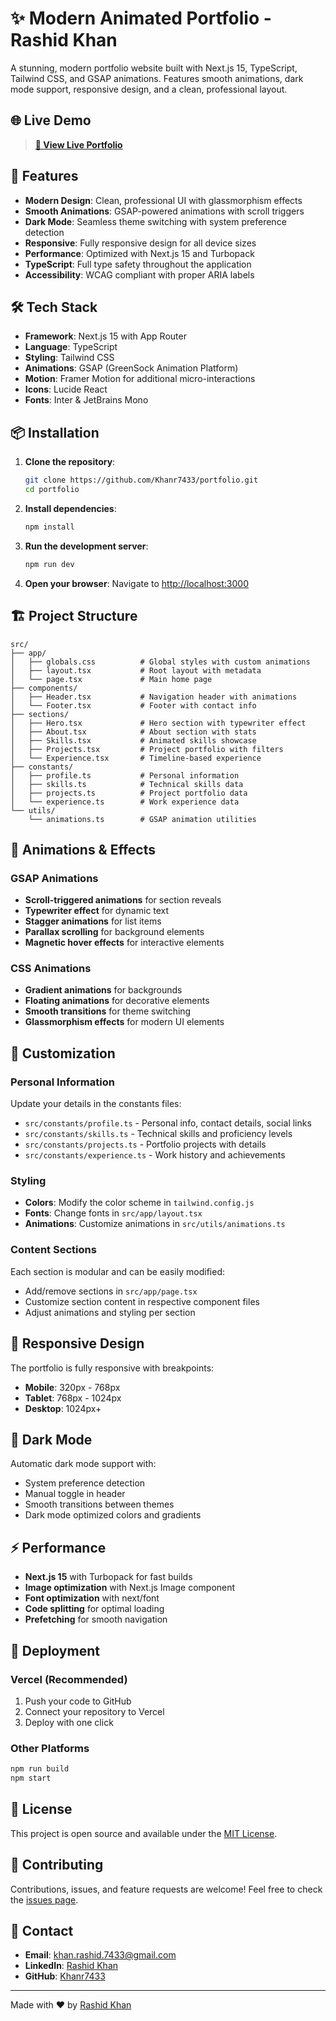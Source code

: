 # ✨ Modern Animated Portfolio - Rashid Khan

A stunning, modern portfolio website built with Next.js 15, TypeScript, Tailwind CSS, and GSAP animations. Features smooth animations, dark mode support, responsive design, and a clean, professional layout.

## 🌐 Live Demo

> **[🚀 View Live Portfolio](https://portfolio-black-chi-69.vercel.app)**

## 🚀 Features

- **Modern Design**: Clean, professional UI with glassmorphism effects
- **Smooth Animations**: GSAP-powered animations with scroll triggers
- **Dark Mode**: Seamless theme switching with system preference detection
- **Responsive**: Fully responsive design for all device sizes
- **Performance**: Optimized with Next.js 15 and Turbopack
- **TypeScript**: Full type safety throughout the application
- **Accessibility**: WCAG compliant with proper ARIA labels

## 🛠️ Tech Stack

- **Framework**: Next.js 15 with App Router
- **Language**: TypeScript
- **Styling**: Tailwind CSS
- **Animations**: GSAP (GreenSock Animation Platform)
- **Motion**: Framer Motion for additional micro-interactions
- **Icons**: Lucide React
- **Fonts**: Inter & JetBrains Mono

## 📦 Installation

1. **Clone the repository**:

    ```bash
    git clone https://github.com/Khanr7433/portfolio.git
    cd portfolio
    ```

2. **Install dependencies**:

    ```bash
    npm install
    ```

3. **Run the development server**:

    ```bash
    npm run dev
    ```

4. **Open your browser**:
   Navigate to [http://localhost:3000](http://localhost:3000)

## 🏗️ Project Structure

```
src/
├── app/
│   ├── globals.css          # Global styles with custom animations
│   ├── layout.tsx           # Root layout with metadata
│   └── page.tsx             # Main home page
├── components/
│   ├── Header.tsx           # Navigation header with animations
│   └── Footer.tsx           # Footer with contact info
├── sections/
│   ├── Hero.tsx             # Hero section with typewriter effect
│   ├── About.tsx            # About section with stats
│   ├── Skills.tsx           # Animated skills showcase
│   ├── Projects.tsx         # Project portfolio with filters
│   └── Experience.tsx       # Timeline-based experience
├── constants/
│   ├── profile.ts           # Personal information
│   ├── skills.ts            # Technical skills data
│   ├── projects.ts          # Project portfolio data
│   └── experience.ts        # Work experience data
└── utils/
    └── animations.ts        # GSAP animation utilities
```

## 🎨 Animations & Effects

### GSAP Animations

- **Scroll-triggered animations** for section reveals
- **Typewriter effect** for dynamic text
- **Stagger animations** for list items
- **Parallax scrolling** for background elements
- **Magnetic hover effects** for interactive elements

### CSS Animations

- **Gradient animations** for backgrounds
- **Floating animations** for decorative elements
- **Smooth transitions** for theme switching
- **Glassmorphism effects** for modern UI elements

## 🎨 Customization

### Personal Information

Update your details in the constants files:

- `src/constants/profile.ts` - Personal info, contact details, social links
- `src/constants/skills.ts` - Technical skills and proficiency levels
- `src/constants/projects.ts` - Portfolio projects with details
- `src/constants/experience.ts` - Work history and achievements

### Styling

- **Colors**: Modify the color scheme in `tailwind.config.js`
- **Fonts**: Change fonts in `src/app/layout.tsx`
- **Animations**: Customize animations in `src/utils/animations.ts`

### Content Sections

Each section is modular and can be easily modified:

- Add/remove sections in `src/app/page.tsx`
- Customize section content in respective component files
- Adjust animations and styling per section

## 📱 Responsive Design

The portfolio is fully responsive with breakpoints:

- **Mobile**: 320px - 768px
- **Tablet**: 768px - 1024px
- **Desktop**: 1024px+

## 🌙 Dark Mode

Automatic dark mode support with:

- System preference detection
- Manual toggle in header
- Smooth transitions between themes
- Dark mode optimized colors and gradients

## ⚡ Performance

- **Next.js 15** with Turbopack for fast builds
- **Image optimization** with Next.js Image component
- **Font optimization** with next/font
- **Code splitting** for optimal loading
- **Prefetching** for smooth navigation

## 🚀 Deployment

### Vercel (Recommended)

1. Push your code to GitHub
2. Connect your repository to Vercel
3. Deploy with one click

### Other Platforms

```bash
npm run build
npm start
```

## 📄 License

This project is open source and available under the [MIT License](LICENSE).

## 🤝 Contributing

Contributions, issues, and feature requests are welcome! Feel free to check the [issues page](https://github.com/Khanr7433/portfolio/issues).

## 📧 Contact

- **Email**: khan.rashid.7433@gmail.com
- **LinkedIn**: [Rashid Khan](https://www.linkedin.com/in/rashid-khan-820628266)
- **GitHub**: [Khanr7433](https://github.com/Khanr7433)

---

Made with ❤️ by [Rashid Khan](https://github.com/Khanr7433)
